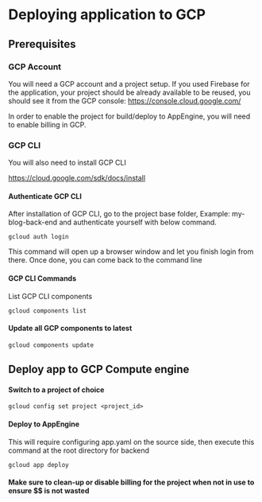 # Deploying application to GCP

## Prerequisites
### GCP Account
You will need a GCP account and a project setup.
If you used Firebase for the application, your project should be already available to be reused, you should see it from the GCP console:
https://console.cloud.google.com/

In order to enable the project for build/deploy to AppEngine, you will need to enable billing in GCP.

### GCP CLI
You will also need to install GCP CLI

https://cloud.google.com/sdk/docs/install

#### Authenticate GCP CLI 
After installation of GCP CLI, go to the project base folder,
Example: my-blog-back-end and authenticate yourself with below command.

`gcloud auth login`

This command will open up a browser window and let you finish login from there.
Once done, you can come back to the command line


#### GCP CLI Commands

List GCP CLI components

`gcloud components list`

#### Update all GCP components to latest

`gcloud components update`
 

## Deploy app to GCP Compute engine 

#### Switch to a project of choice 

`gcloud config set project <project_id>`
 
#### Deploy to AppEngine
This will require configuring app.yaml on the source side, then execute this command at the root directory for backend

`gcloud app deploy`

#### Make sure to clean-up or disable billing for the project when not in use to ensure $$ is not wasted
